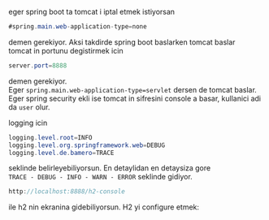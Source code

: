 eger spring boot ta tomcat i iptal etmek istiyorsan
```java
#spring.main.web-application-type=none
```
demen gerekiyor. Aksi takdirde spring boot baslarken tomcat baslar  
tomcat in portunu degistirmek icin
```java    
server.port=8888
```
demen gerekiyor.  
Eger `spring.main.web-application-type=servlet` dersen de tomcat baslar.  
Eger spring security ekli ise tomcat in sifresini console a basar, kullanici adi da `user` olur. 

logging icin  
```java
logging.level.root=INFO
logging.level.org.springframework.web=DEBUG
logging.level.de.bamero=TRACE
```
seklinde belirleyebiliyorsun. En detaylidan en detaysiza gore  
`TRACE - DEBUG - INFO - WARN - ERROR` seklinde gidiyor.

```java
http://localhost:8888/h2-console
```
ile h2 nin ekranina gidebiliyorsun.
H2 yi configure etmek: 



